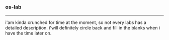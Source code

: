 ### os-lab

***
i'am kinda crunched for time at the moment, so
not every labs has a detailed description. i'will
definitely circle back and fill in the blanks when 
i have the time later on.
